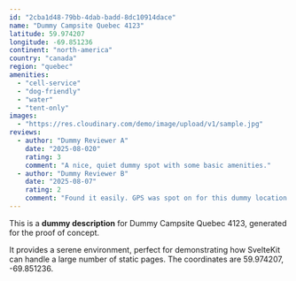 ```yaml
---
id: "2cba1d48-79bb-4dab-badd-8dc10914dace"
name: "Dummy Campsite Quebec 4123"
latitude: 59.974207
longitude: -69.851236
continent: "north-america"
country: "canada"
region: "quebec"
amenities:
  - "cell-service"
  - "dog-friendly"
  - "water"
  - "tent-only"
images:
  - "https://res.cloudinary.com/demo/image/upload/v1/sample.jpg"
reviews:
  - author: "Dummy Reviewer A"
    date: "2025-08-020"
    rating: 3
    comment: "A nice, quiet dummy spot with some basic amenities."
  - author: "Dummy Reviewer B"
    date: "2025-08-07"
    rating: 2
    comment: "Found it easily. GPS was spot on for this dummy location."
---
```


This is a **dummy description** for Dummy Campsite Quebec 4123, generated for the proof of concept.

It provides a serene environment, perfect for demonstrating how SvelteKit can handle a large number of static pages. The coordinates are 59.974207, -69.851236.
